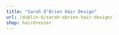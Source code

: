 ```yaml
---
title: "Sarah O'Brien Hair Design"
url: /dublin-6/sarah-obrien-hair-design/
shop: hairdresser
---
```

